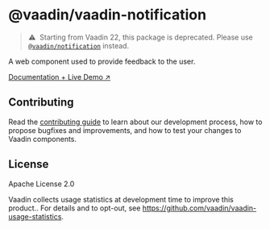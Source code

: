 # @vaadin/vaadin-notification

> ⚠️&nbsp; Starting from Vaadin 22, this package is deprecated.
> Please use [`@vaadin/notification`](https://www.npmjs.com/package/@vaadin/notification) instead.

A web component used to provide feedback to the user.

[Documentation + Live Demo ↗](https://vaadin.com/docs/latest/ds/components/notification)

## Contributing

Read the [contributing guide](https://vaadin.com/docs/latest/guide/contributing/overview) to learn about our development process, how to propose bugfixes and improvements, and how to test your changes to Vaadin components.

## License

Apache License 2.0

Vaadin collects usage statistics at development time to improve this product..
For details and to opt-out, see https://github.com/vaadin/vaadin-usage-statistics.

